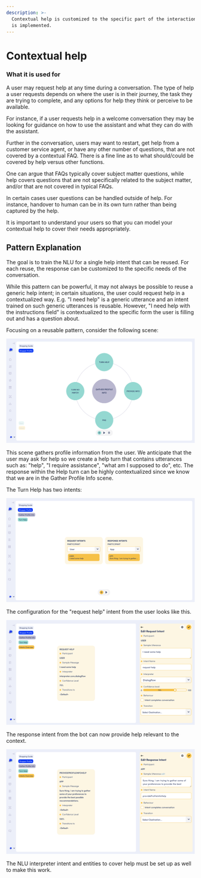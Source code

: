 ```yaml
---
description: >-
  Contextual help is customized to the specific part of the interaction where it
  is implemented.
---
```


# Contextual help

### What it is used for

A user may request help at any time during a conversation. The type of help a user requests depends on where the user is in their journey, the task they are trying to complete, and any options for help they think or perceive to be available.&#x20;

For instance, if a user requests help in a welcome conversation they may be looking for guidance on how to use the assistant and what they can do with the assistant.&#x20;

Further in the conversation, users may want to restart, get help from a customer service agent, or have any other number of questions, that are not covered by a contextual FAQ. There is a fine line as to what should/could be covered by help versus other functions.&#x20;

One can argue that FAQs typically cover subject matter questions, while help covers questions that are not specifically related to the subject matter, and/or that are not covered in typical FAQs.  &#x20;

In certain cases user questions can be handled outside of help. For instance, handover to human can be in its own turn rather than being captured by the help.&#x20;

It is important to understand your users so that you can model your contextual help to cover their needs appropriately.&#x20;

## Pattern Explanation

The goal is to train the NLU for a single help intent that can be reused. For each reuse, the response can be customized to the specific needs of the conversation.&#x20;

While this pattern can be powerful, it may not always be possible to reuse a generic help intent; in certain situations, the user could request help in a contextualized way. E.g. "I need help" is a generic utterance and an intent trained on such generic utterances is reusable. However, "I need help with the instructions field" is contextualized to the specific form the user is filling out and has a question about.&#x20;

Focusing on a reusable pattern, consider the following scene:

![A scene with contextual help](<../../../../../.gitbook/assets/image (81).png>)

This scene gathers profile information from the user. We anticipate that the user may ask for help so we create a help turn that contains utterances such as: "help", "I require assistance", "what am I supposed to do", etc. The response within the Help turn can be highly contextualized since we know that we are in the Gather Profile Info scene.

The Turn Help has two intents:

![](<../../../../../.gitbook/assets/image (84).png>)

The configuration for the "request help" intent from the user looks like this.&#x20;

![Request Help intent settings](<../../../../../.gitbook/assets/image (263).png>)

The response intent from the bot can now provide help relevant to the context.

![Provide help intent settings](<../../../../../.gitbook/assets/image (408).png>)

The NLU interpreter intent and entities to cover help must be set up as well to make this work.&#x20;

&#x20;
